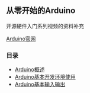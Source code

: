从零开始的Arduino
---
开源硬件入门系列视频的资料补充

[Arduino官网](http://www.arduino.cc)

### 目录

* [Arduino概述](https://github.com/knowncold/Re0-OSHardware/tree/master/lecture1)
* [Arduino基本开发环境使用](https://github.com/knowncold/Re0-OSHardware/tree/master/lecture2)
* [Arduino基本输入输出](https://github.com/knowncold/Re0-OSHardware/tree/master/lecture3)
